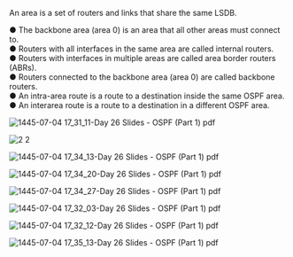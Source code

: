 An area is a set of routers and links that share the same LSDB. 

● The backbone area (area 0) is an area that all other areas must connect to.  
● Routers with all interfaces in the same area are called internal routers.   
● Routers with interfaces in multiple areas are called area border routers (ABRs).   
● Routers connected to the backbone area (area 0) are called backbone routers.   
● An intra-area route is a route to a destination inside the same OSPF area.   
● An interarea route is a route to a destination in a different OSPF area.  

![1445-07-04 17_31_11-Day 26 Slides - OSPF (Part 1) pdf](https://github.com/0xVoLk/CCNA-Note/assets/100092212/60650966-efa7-4c6d-9079-d1213eae5f51)

![2 2](https://github.com/0xVoLk/CCNA-Note/assets/100092212/125ebf0d-8592-4b09-ae0a-69c1e2269ace)

![1445-07-04 17_34_13-Day 26 Slides - OSPF (Part 1) pdf](https://github.com/0xVoLk/CCNA-Note/assets/100092212/16c97242-5f95-4e3e-abda-47aa42493291)

![1445-07-04 17_34_20-Day 26 Slides - OSPF (Part 1) pdf](https://github.com/0xVoLk/CCNA-Note/assets/100092212/6ef7a233-ae1b-4cb4-9d01-4af4ccee4460)

![1445-07-04 17_34_27-Day 26 Slides - OSPF (Part 1) pdf](https://github.com/0xVoLk/CCNA-Note/assets/100092212/e2ff61c6-d350-4820-9038-2186921874d9)

![1445-07-04 17_32_03-Day 26 Slides - OSPF (Part 1) pdf](https://github.com/0xVoLk/CCNA-Note/assets/100092212/b7f77c5d-67ab-4cc4-baf9-edc22bd8f080)

![1445-07-04 17_32_12-Day 26 Slides - OSPF (Part 1) pdf](https://github.com/0xVoLk/CCNA-Note/assets/100092212/db567926-bc14-441f-849f-d8dd75efdbec)

![1445-07-04 17_35_13-Day 26 Slides - OSPF (Part 1) pdf](https://github.com/0xVoLk/CCNA-Note/assets/100092212/456b803f-1ced-4fe9-aba4-858d571c67c5)
